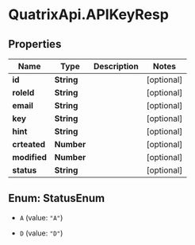 # QuatrixApi.APIKeyResp

## Properties
Name | Type | Description | Notes
------------ | ------------- | ------------- | -------------
**id** | **String** |  | [optional] 
**roleId** | **String** |  | [optional] 
**email** | **String** |  | [optional] 
**key** | **String** |  | [optional] 
**hint** | **String** |  | [optional] 
**crteated** | **Number** |  | [optional] 
**modified** | **Number** |  | [optional] 
**status** | **String** |  | [optional] 


<a name="StatusEnum"></a>
## Enum: StatusEnum


* `A` (value: `"A"`)

* `D` (value: `"D"`)




